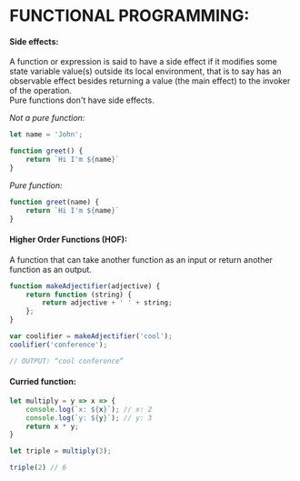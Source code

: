 # FUNCTIONAL PROGRAMMING:

#### Side effects:

A function or expression is said to have a side effect if it modifies some state variable value(s) outside its local environment, that is to say has an observable effect besides returning a value (the main effect) to the invoker of the operation.  
Pure functions don't have side effects.  

*Not a pure function:*
```js
let name = 'John';

function greet() {
    return `Hi I'm ${name}`
}
```

*Pure function:*
```js
function greet(name) {
    return `Hi I'm ${name}`
}
```

#### Higher Order Functions (HOF):

A function that can take another function as an input or return another function as an output.
```js
function makeAdjectifier(adjective) {
    return function (string) {
        return adjective + ' ' + string;
    };
}

var coolifier = makeAdjectifier('cool');
coolifier('conference');

// OUTPUT: “cool conference”
```
#### Curried function:
```js
let multiply = y => x => {
    console.log(`x: ${x}`); // x: 2
    console.log(`y: ${y}`); // y: 3
    return x * y;
}

let triple = multiply(3); 

triple(2) // 6
```
